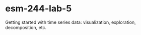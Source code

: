 # esm-244-lab-5
Getting started with time series data: visualization, exploration, decomposition, etc.
